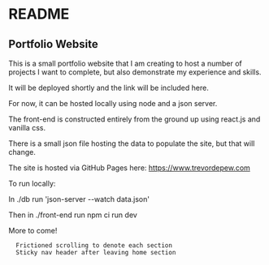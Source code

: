 # README
## Portfolio Website

This is a small portfolio website that I am creating to host a number of projects I want to complete, but also demonstrate my experience and skills.

It will be deployed shortly and the link will be included here.

For now, it can be hosted locally using node and a json server.

The front-end is constructed entirely from the ground up using react.js and vanilla css.

There is a small json file hosting the data to populate the site, but that will change.

The site is hosted via GitHub Pages here: https://www.trevordepew.com

To run locally:

In ./db run 'json-server --watch data.json'

Then in ./front-end run npm ci run dev

More to come!

      Frictioned scrolling to denote each section
      Sticky nav header after leaving home section
